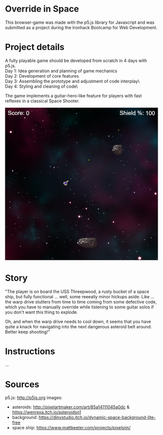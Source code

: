 # Override in Space

This browser-game was made with the p5.js library for Javascript and was submitted as a project during the Ironhack Bootcamp for Web Development.

# Project details

A fully playable game should be developed from scratch in 4 days with p5.js.\
Day 1: Idea generation and planning of game mechanics\
Day 2: Development of core features\
Day 3: Assembling the prototype and adjustment of code interplay\  
Day 4: Styling and cleaning of code\

The game implements a guitar-hero-like feature for players with fast reflexes in a classical Space Shooter.

![Screenshot of game in action](https://raw.githubusercontent.com/phpaul89/override-in-space/master/img/preview_1.png)

# Story

"The player is on board the USS Threepwood, a rusty bucket of a space ship, but fully functional ... well, some reeeally minor hickups aside. Like ... the warp drive stutters from time to time coming from some defective code, which you have to manually override while listening to some guitar solos if you don't want this thing to explode.

Oh, and when the warp drive needs to cool down, it seems that you have quite a knack for navigating into the next dangerous asteroid belt around. Better keep shooting!"

# Instructions

...

# Sources

p5.js: http://p5js.org
images:

- asteroids: http://pixelartmaker.com/art/85a14111045a0dc & https://wenrexa.itch.io/asteroidsn1
- background: https://dinvstudio.itch.io/dynamic-space-background-lite-free
- space ship: https://www.mattkeeter.com/projects/pixelsim/
